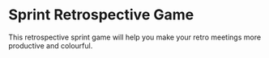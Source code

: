 # Sprint Retrospective Game

This retrospective sprint game will help you make your retro meetings more productive and colourful.
